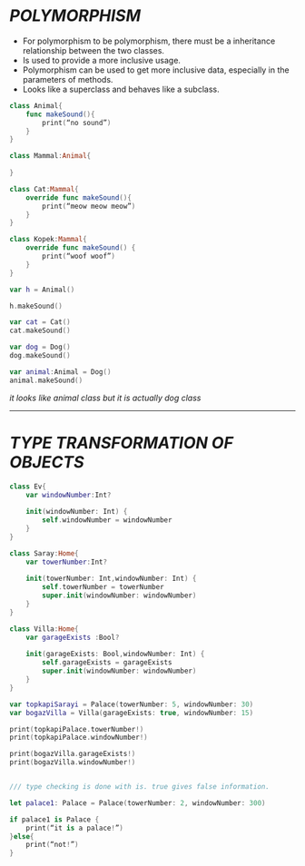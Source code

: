 # *POLYMORPHISM*
- For polymorphism to be polymorphism, there must be a inheritance relationship between the two classes.
- Is used to provide a more inclusive usage.
- Polymorphism can be used to get more inclusive data, especially in the parameters of methods.
- Looks like a superclass and behaves like a subclass.

```swift
class Animal{
    func makeSound(){
        print(“no sound”)
    }
}

class Mammal:Animal{
    
}

class Cat:Mammal{
    override func makeSound(){
        print(“meow meow meow”)
    }
}

class Kopek:Mammal{
    override func makeSound() {
        print(“woof woof”)
    }
}

var h = Animal()

h.makeSound()

var cat = Cat()
cat.makeSound()

var dog = Dog()
dog.makeSound()

var animal:Animal = Dog()
animal.makeSound()

```

_it looks like animal class but it is actually dog class_

-----------------------------

# *TYPE TRANSFORMATION OF OBJECTS*

```swift
class Ev{
    var windowNumber:Int?
    
    init(windowNumber: Int) {
        self.windowNumber = windowNumber
    }
}

class Saray:Home{
    var towerNumber:Int?
    
    init(towerNumber: Int,windowNumber: Int) {
        self.towerNumber = towerNumber
        super.init(windowNumber: windowNumber)
    }
}

class Villa:Home{
    var garageExists :Bool?
    
    init(garageExists: Bool,windowNumber: Int) {
        self.garageExists = garageExists
        super.init(windowNumber: windowNumber)
    }
}

var topkapiSarayi = Palace(towerNumber: 5, windowNumber: 30)
var bogazVilla = Villa(garageExists: true, windowNumber: 15)

print(topkapiPalace.towerNumber!)
print(topkapiPalace.windowNumber!)

print(bogazVilla.garageExists!)
print(bogazVilla.windowNumber!)


/// type checking is done with is. true gives false information.

let palace1: Palace = Palace(towerNumber: 2, windowNumber: 300)

if palace1 is Palace {
    print(“it is a palace!”)
}else{
    print(“not!”)
}
```

